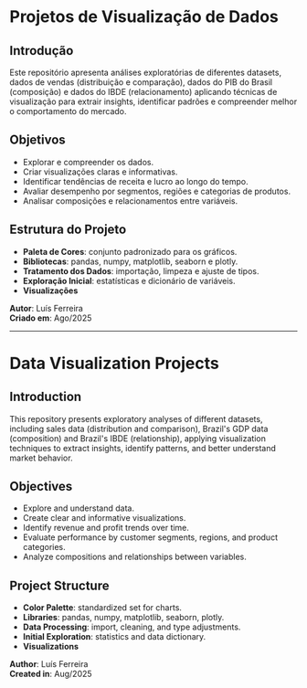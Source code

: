 
# Projetos de Visualização de Dados  

## Introdução  
Este repositório apresenta análises exploratórias de diferentes datasets, dados de vendas (distribuição e comparação), dados do PIB do Brasil (composição) e dados do IBDE (relacionamento) aplicando técnicas de visualização para extrair insights, identificar padrões e compreender melhor o comportamento do mercado.  

## Objetivos  
- Explorar e compreender os dados.  
- Criar visualizações claras e informativas.  
- Identificar tendências de receita e lucro ao longo do tempo.  
- Avaliar desempenho por segmentos, regiões e categorias de produtos.  
- Analisar composições e relacionamentos entre variáveis.  

## Estrutura do Projeto  
- **Paleta de Cores**: conjunto padronizado para os gráficos.  
- **Bibliotecas**: pandas, numpy, matplotlib, seaborn e plotly.  
- **Tratamento dos Dados**: importação, limpeza e ajuste de tipos.  
- **Exploração Inicial**: estatísticas e dicionário de variáveis.  
- **Visualizações**  

**Autor**: Luís Ferreira  
**Criado em**: Ago/2025  

---

# Data Visualization Projects  

## Introduction  
This repository presents exploratory analyses of different datasets, including sales data (distribution and comparison), Brazil's GDP data (composition) and Brazil's IBDE (relationship), applying visualization techniques to extract insights, identify patterns, and better understand market behavior.

## Objectives  
- Explore and understand data.  
- Create clear and informative visualizations.  
- Identify revenue and profit trends over time.  
- Evaluate performance by customer segments, regions, and product categories.  
- Analyze compositions and relationships between variables.  

## Project Structure  
- **Color Palette**: standardized set for charts.  
- **Libraries**: pandas, numpy, matplotlib, seaborn, plotly.  
- **Data Processing**: import, cleaning, and type adjustments.  
- **Initial Exploration**: statistics and data dictionary.  
- **Visualizations**

**Author**: Luís Ferreira  
**Created in**: Aug/2025  
